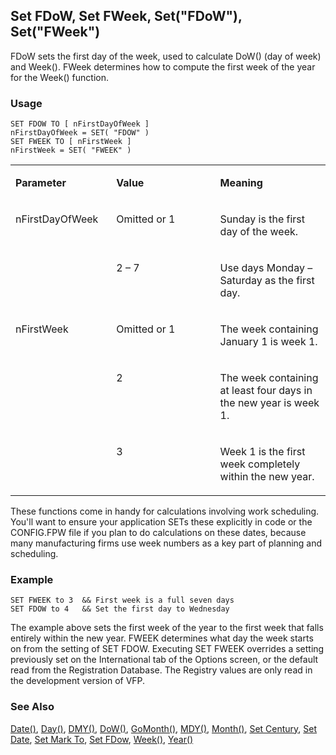 ## Set FDoW, Set FWeek, Set("FDoW"), Set("FWeek")

FDoW sets the first day of the week, used to calculate DoW() (day of week) and Week(). FWeek determines how to compute the first week of the year for the Week() function.

### Usage

```foxpro
SET FDOW TO [ nFirstDayOfWeek ]
nFirstDayOfWeek = SET( "FDOW" )
SET FWEEK TO [ nFirstWeek ]
nFirstWeek = SET( "FWEEK" )
```
<table>
<tr>
  <td width="32%" valign="top">
  <p><b>Parameter</b></p>
  </td>
  <td width="23%" valign="top">
  <p><b>Value</b></p>
  </td>
  <td width="45%" valign="top">
  <p><b>Meaning</b></p>
  </td>
 </tr>
<tr>
  <td width="32%" rowspan="2" valign="top">
  <p>nFirstDayOfWeek</p>
  </td>
  <td width="23%" valign="top">
  <p>Omitted or 1</p>
  </td>
  <td width="45%" valign="top">
  <p>Sunday is the first day of the week.</p>
  </td>
 </tr>
<tr>
  <td width="33%" valign="top">
  <p>2 &ndash; 7</p>
  </td>
  <td width="67%" valign="top">
  <p>Use days Monday &ndash; Saturday as the first day.</p>
  </td>
 </tr>
<tr>
  <td width="32%" rowspan="3" valign="top">
  <p>nFirstWeek</p>
  </td>
  <td width="23%" valign="top">
  <p>Omitted or 1</p>
  </td>
  <td width="45%" valign="top">
  <p> The week containing January 1 is week 1.</p>
  </td>
 </tr>
<tr>
  <td width="33%" valign="top">
  <p>2</p>
  </td>
  <td width="67%" valign="top">
  <p>The week containing at least four days in the new year is week 1.</p>
  </td>
 </tr>
<tr>
  <td width="33%" valign="top">
  <p>3</p>
  </td>
  <td width="67%" valign="top">
  <p>Week 1 is the first week completely within the new year.</p>
  </td>
 </tr>
</table>

These functions come in handy for calculations involving work scheduling. You'll want to ensure your application SETs these explicitly in code or the CONFIG.FPW file if you plan to do calculations on these dates, because many manufacturing firms use week numbers as a key part of planning and scheduling.

### Example

```foxpro
SET FWEEK to 3  && First week is a full seven days
SET FDOW to 4   && Set the first day to Wednesday
```

The example above sets the first week of the year to the first week that falls entirely within the new year. FWEEK determines what day the week starts on from the setting of SET FDOW. Executing SET FWEEK overrides a setting previously set on the International tab of the Options screen, or the default read from the Registration Database. The Registry values are only read in the development version of VFP.

### See Also

[Date()](s4g031.md), [Day()](s4g030.md), [DMY()](s4g032.md), [DoW()](s4g288.md), [GoMonth()](s4g033.md), [MDY()](s4g032.md), [Month()](s4g030.md), [Set Century](s4g035.md), [Set Date](s4g035.md), [Set Mark To](s4g035.md), [Set FDow](s4g295.md), [Week()](s4g288.md), [Year()](s4g030.md)